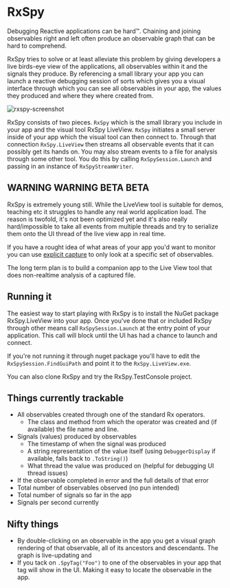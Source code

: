 # RxSpy

Debugging Reactive applications can be hard™. Chaining and joining observables right and left often produce an observable graph that can be hard to comprehend.

RxSpy tries to solve or at least alleviate this problem by giving developers a live birds-eye view of the applications, all observables within it and the signals they produce. By referencing a small library your app you can launch a reactive debugging session of sorts which gives you a visual interface through which you can see all observables in your app, the values they produced and where they where created from.    

![rxspy-screenshot](https://cloud.githubusercontent.com/assets/634063/4343107/e3261bb6-404e-11e4-986f-adf6475db8d7.gif)


RxSpy consists of two pieces. ```RxSpy``` which is the small library you include in your app and the visual tool RxSpy LiveView. ```RxSpy``` initiates a small server inside of your app which the visual tool can then connect to. Through that connection ```RxSpy.LiveView``` then streams all observable events that it can possibly get its hands on. You may also stream events to a file for analysis through some other tool. You do this by calling ```RxSpySession.Launch``` and passing in an instance of ```RxSpyStreamWriter```.

## WARNING WARNING BETA BETA

RxSpy is extremely young still. While the LiveView tool is suitable for demos, teaching etc it struggles to handle any real world application load. The reason is twofold, it's not been optimized yet and it's also really hard/impossible to take all events from multiple threads and try to serialize them onto the UI thread of the live view app in real time.

If you have a rought idea of what areas of your app you'd want to monitor you can use [explicit capture](https://github.com/niik/RxSpy/pull/24) to only look at a specific set of observables.

The long term plan is to build a companion app to the Live View tool that does non-realtime analysis of a captured file.

## Running it

The easiest way to start playing with RxSpy is to install the NuGet package RxSpy.LiveView into your app. Once you've done that or included RxSpy through other means call ```RxSpySession.Launch``` at the entry point of your application. This call will block until the UI has had a chance to launch and connect.

If you're not running it through nuget package you'll have to edit the ```RxSpySession.FindGuiPath``` and point it to the ```RxSpy.LiveView.exe```.

You can also clone RxSpy and try the RxSpy.TestConsole project.

## Things currently trackable

 - All observables created through one of the standard Rx operators.
   - The class and method from which the operator was created and (if available) the file name and line.   
 - Signals (values) produced by observables
   - The timestamp of when the signal was produced
   - A string representation of the value itself (using ```DebuggerDisplay``` if available, falls back to ```.ToString()```)
   - What thread the value was produced on (helpful for debugging UI thread issues)
 - If the observable completed in error and the full details of that error
 - Total number of observables observed (no pun intended)
 - Total number of signals so far in the app
 - Signals per second currently

## Nifty things

 - By double-clicking on an observable in the app you get a visual graph rendering of that observable, all of its ancestors and descendants. The graph is live-updating and 
 - If you tack on ```.SpyTag("Foo")``` to one of the observables in your app that tag will show in the UI. Making it easy to locate the observable in the app.
